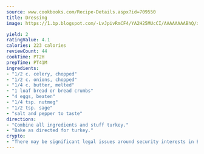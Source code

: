 ```yaml
---
source: www.cookbooks.com/Recipe-Details.aspx?id=709550
title: Dressing
image: https://1.bp.blogspot.com/-LvJpivRmCF4/YA2H25MUcCI/AAAAAAAABhQ/xgndXuMf7Zopp5S4RExCblnSp5YGujfSQCLcBGAsYHQ/s320/8.png

yield: 2
ratingValue: 4.1
calories: 223 calories
reviewCount: 44
cookTime: PT2H
prepTime: PT41M
ingredients:
- "1/2 c. celery, chopped"
- "1/2 c. onions, chopped"
- "1/4 c. butter, melted"
- "1 loaf bread or bread crumbs"
- "4 eggs, beaten"
- "1/4 tsp. nutmeg"
- "1/2 tsp. sage"
- "salt and pepper to taste"
directions:
- "Combine all ingredients and stuff turkey."
- "Bake as directed for turkey."
crypto:
- "There may be significant legal issues around security interests in Bitcoin."
---
```

